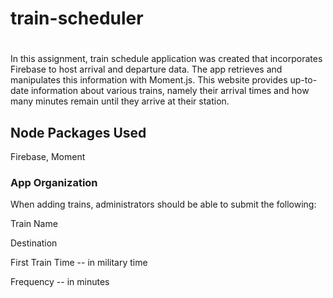 # train-scheduler

<h1></h1>

In this assignment, train schedule application was created that incorporates Firebase to host arrival and departure data. The app retrieves and manipulates this information with Moment.js. This website provides up-to-date information about various trains, namely their arrival times and how many minutes remain until they arrive at their station.

<h2>Node Packages Used</h2>
Firebase,
Moment


<h3>App Organization</h3>
<p>When adding trains, administrators should be able to submit the following:</p>

Train Name


Destination


First Train Time -- in military time


Frequency -- in minutes

